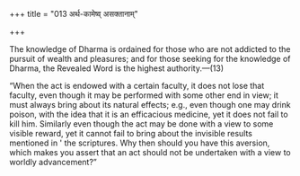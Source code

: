 +++
title = "013 अर्थ-कामेष्व् असक्तानाम्"

+++

The knowledge of Dharma is ordained for those who are not addicted to the pursuit of wealth and pleasures; and for those seeking for the knowledge of Dharma, the Revealed Word is the highest authority.—(13)


“When the act is endowed with a certain faculty, it does not lose that faculty, even though it may be performed with some other end in view; it must always bring about its natural effects; e.g., even though one may drink poison, with the idea that it is an efficacious medicine, yet it does not fail to kill him. Similarly even though the act may be done with a view to some visible reward, yet it cannot fail to bring about the invisible results mentioned in ' the scriptures. Why then should you have this aversion, which makes you assert that an act should not be undertaken with a view to worldly advancement?”